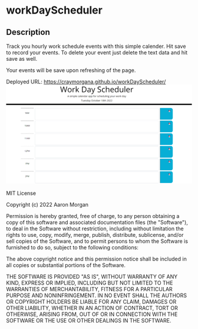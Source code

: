 # workDayScheduler

## Description

Track you hourly work schedule events with this simple calender. Hit save to record your events. To delete your event just delete the text data and hit save as well.

Your events will be save upon refreshing of the page. 

Deployed URL:
https://craymorgana.github.io/workDayScheduler/
![portfolio demo](./Assets/screenshot.png)

MIT License

Copyright (c) 2022 Aaron Morgan

Permission is hereby granted, free of charge, to any person obtaining a copy
of this software and associated documentation files (the "Software"), to deal
in the Software without restriction, including without limitation the rights
to use, copy, modify, merge, publish, distribute, sublicense, and/or sell
copies of the Software, and to permit persons to whom the Software is
furnished to do so, subject to the following conditions:

The above copyright notice and this permission notice shall be included in all
copies or substantial portions of the Software.

THE SOFTWARE IS PROVIDED "AS IS", WITHOUT WARRANTY OF ANY KIND, EXPRESS OR
IMPLIED, INCLUDING BUT NOT LIMITED TO THE WARRANTIES OF MERCHANTABILITY,
FITNESS FOR A PARTICULAR PURPOSE AND NONINFRINGEMENT. IN NO EVENT SHALL THE
AUTHORS OR COPYRIGHT HOLDERS BE LIABLE FOR ANY CLAIM, DAMAGES OR OTHER
LIABILITY, WHETHER IN AN ACTION OF CONTRACT, TORT OR OTHERWISE, ARISING FROM,
OUT OF OR IN CONNECTION WITH THE SOFTWARE OR THE USE OR OTHER DEALINGS IN THE
SOFTWARE.